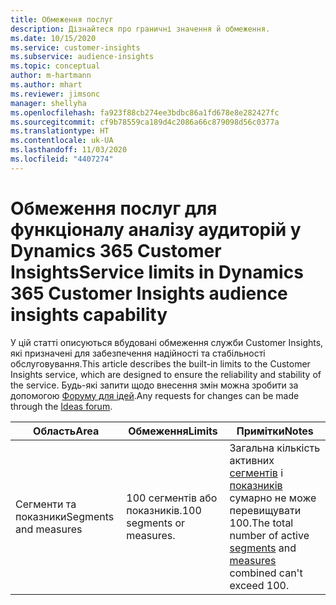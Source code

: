 ```yaml
---
title: Обмеження послуг
description: Дізнайтеся про граничні значення й обмеження.
ms.date: 10/15/2020
ms.service: customer-insights
ms.subservice: audience-insights
ms.topic: conceptual
author: m-hartmann
ms.author: mhart
ms.reviewer: jimsonc
manager: shellyha
ms.openlocfilehash: fa923f88cb274ee3bdbc86a1fd678e8e282427fc
ms.sourcegitcommit: cf9b78559ca189d4c2086a66c879098d56c0377a
ms.translationtype: HT
ms.contentlocale: uk-UA
ms.lasthandoff: 11/03/2020
ms.locfileid: "4407274"
---
```

# <a name="service-limits-in-dynamics-365-customer-insights-audience-insights-capability"></a><span data-ttu-id="3686c-103">Обмеження послуг для функціоналу аналізу аудиторій у Dynamics 365 Customer Insights</span><span class="sxs-lookup"><span data-stu-id="3686c-103">Service limits in Dynamics 365 Customer Insights audience insights capability</span></span>

<span data-ttu-id="3686c-104">У цій статті описуються вбудовані обмеження служби Customer Insights, які призначені для забезпечення надійності та стабільності обслуговування.</span><span class="sxs-lookup"><span data-stu-id="3686c-104">This article describes the built-in limits to the Customer Insights service, which are designed to ensure the reliability and stability of the service.</span></span> <span data-ttu-id="3686c-105">Будь-які запити щодо внесення змін можна зробити за допомогою [Форуму для ідей](https://go.microsoft.com/fwlink/?linkid=2074172).</span><span class="sxs-lookup"><span data-stu-id="3686c-105">Any requests for changes can be made through the [Ideas forum](https://go.microsoft.com/fwlink/?linkid=2074172).</span></span> 
 
| <span data-ttu-id="3686c-106">Область</span><span class="sxs-lookup"><span data-stu-id="3686c-106">Area</span></span>  | <span data-ttu-id="3686c-107">Обмеження</span><span class="sxs-lookup"><span data-stu-id="3686c-107">Limits</span></span>  | <span data-ttu-id="3686c-108">Примітки</span><span class="sxs-lookup"><span data-stu-id="3686c-108">Notes</span></span> |
|-------------|---------------------------------------------------------------------|---------------------------------------------------------------------|
| <span data-ttu-id="3686c-109">Сегменти та показники</span><span class="sxs-lookup"><span data-stu-id="3686c-109">Segments and measures</span></span> | <span data-ttu-id="3686c-110">100 сегментів або показників.</span><span class="sxs-lookup"><span data-stu-id="3686c-110">100 segments or measures.</span></span> | <span data-ttu-id="3686c-111">Загальна кількість активних [сегментів](segments.md) і [показників](measures.md) сумарно не може перевищувати 100.</span><span class="sxs-lookup"><span data-stu-id="3686c-111">The total number of active [segments](segments.md) and [measures](measures.md) combined can't exceed 100.</span></span>  |
